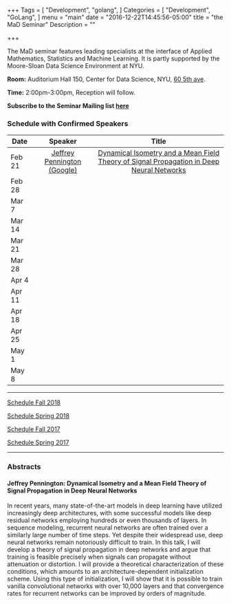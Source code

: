 +++
Tags = [
  "Development",
  "golang",
]
Categories = [
  "Development",
  "GoLang",
]
menu = "main"
date = "2016-12-22T14:45:56-05:00"
title = "the MaD Seminar"
Description = ""

+++

The MaD seminar features leading specialists at the interface
of Applied Mathematics, Statistics and Machine Learning. It is partly supported by the Moore-Sloan Data Science Environment at NYU.

**Room:** Auditorium Hall 150, Center for Data Science, NYU, [60 5th ave](https://www.google.com/maps/place/NYU+Center+for+Data+Science/@40.735016,-73.9969907,17z/data=!3m1!4b1!4m5!3m4!1s0x89c2599787834ad9:0x5dd8af15d9fbc8a3!8m2!3d40.735016!4d-73.994802).

**Time:** 2:00pm-3:00pm, Reception will follow. 

**Subscribe to the Seminar Mailing list [here](http://cims.nyu.edu/mailman/listinfo/mad)**


### Schedule with Confirmed Speakers

| Date        | Speaker       | Title |
| ----------- |:-------------:|:-----------:| 
| Feb 21 | [Jeffrey Pennington (Google)](https://scholar.google.com/citations?user=cn_FoswAAAAJ&hl=en)  | [Dynamical Isometry and a Mean Field Theory of Signal Propagation in Deep Neural Networks](#jeffrey) | 
| Feb 28 |  |    |
| Mar 7 |   |    |
| Mar 14 |  |    |
| Mar 21 |  |
| Mar 28  |  |  |
| Apr 4 |  |   |
| Apr 11 | |  |
| Apr 18 | |  |
| Apr 25 | |  |
| May 1 |    |   |
| May 8 |    |  |

---

[Schedule Fall 2018](https://mathsanddatanyu.github.io/website/seminar_fall2018/)

[Schedule Spring 2018](https://mathsanddatanyu.github.io/website/seminar_spring2018/)

[Schedule Fall 2017](https://mathsanddatanyu.github.io/website/seminar_fall2017/)

[Schedule Spring 2017](https://mathsanddatanyu.github.io/website/seminar_spring2017/)

---
### Abstracts 

#### <a name="jeffrey"></a> Jeffrey Pennington: Dynamical Isometry and a Mean Field Theory of Signal Propagation in Deep Neural Networks

In recent years, many state-of-the-art models in deep learning have utilized increasingly deep architectures, with some successful models like deep residual networks employing hundreds or even thousands of layers. In sequence modeling, recurrent neural networks are often trained over a similarly large number of time steps. Yet despite their widespread use, deep neural networks remain notoriously difficult to train. In this talk, I will develop a theory of signal propagation in deep networks and argue that training is feasible precisely when signals can propagate without attenuation or distortion. I will provide a theoretical characterization of these conditions, which amounts to an architecture-dependent initialization scheme. Using this type of initialization, I will show that it is possible to train vanilla convolutional networks with over 10,000 layers and that convergence rates for recurrent networks can be improved by orders of magnitude.


